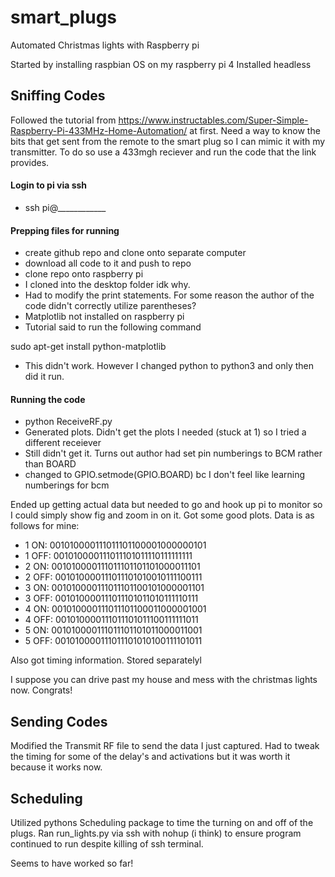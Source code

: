 # smart_plugs
Automated Christmas lights with Raspberry pi

Started by installing raspbian OS on my raspberry pi 4
Installed headless

## Sniffing Codes

Followed the tutorial from https://www.instructables.com/Super-Simple-Raspberry-Pi-433MHz-Home-Automation/ at first. Need a way to know the bits that get sent from the remote to the smart plug so I can mimic it with my transmitter. To do so use a 433mgh reciever and run the code that the link provides.

#### Login to pi via ssh
- ssh pi@____________

#### Prepping files for running
- create github repo and clone onto separate computer
- download all code to it and push to repo
- clone repo onto raspberry pi
- I cloned into the desktop folder idk why.
- Had to modify the print statements. For some reason the author of the code didn't correctly utilize parentheses?
- Matplotlib not installed on raspberry pi
- Tutorial said to run the following command

sudo apt-get install python-matplotlib

- This didn't work. However I changed python to python3 and only then did it run.

#### Running the code

- python ReceiveRF.py
- Generated plots. Didn't get the plots I needed (stuck at 1) so I tried a different receiever
- Still didn't get it. Turns out author had set pin numberings to BCM rather than BOARD
- changed to GPIO.setmode(GPIO.BOARD) bc I don't feel like learning numberings for bcm

Ended up getting actual data but needed to go and hook up pi to monitor so I could simply show fig and zoom in on it.
Got some good plots. Data is as follows for mine:

- 1 ON:  001010000111011101100001000000101
- 1 OFF: 001010000111011101011110111111111
- 2 ON:  001010000111011101101101000011101
- 2 OFF: 001010000111011101010010111100111
- 3 ON:  001010000111011101100101000001101
- 3 OFF: 001010000111011101011010111110111
- 4 ON:  001010000111011101100011000001001
- 4 OFF: 001010000111011101011100111111011
- 5 ON:  001010000111011101101011000011001
- 5 OFF: 001010000111011101010100111101011

Also got timing information. Stored separatelyl

I suppose you can drive past my house and mess with the christmas lights now. Congrats!

## Sending Codes

Modified the Transmit RF file to send the data I just captured. Had to tweak the timing for some of the delay's and activations but it was worth it because it works now.

## Scheduling

Utilized pythons Scheduling package to time the turning on and off of the plugs. Ran run_lights.py via ssh with nohup (i think) to ensure program continued to run despite killing of ssh terminal.


Seems to have worked so far!









